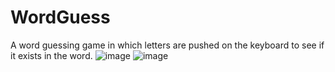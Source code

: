 # WordGuess
A word guessing game in which letters are pushed on the keyboard to see if it exists in the word.
![image](https://user-images.githubusercontent.com/79015142/231836105-86c921d4-fcfc-4d4e-861e-ed1283e1be1c.png)
![image](https://user-images.githubusercontent.com/79015142/231836981-84c68139-37cd-44f9-bdc3-e0b1a1b552a1.png)
